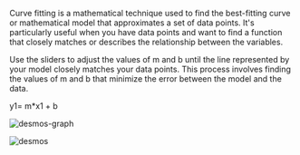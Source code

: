 Curve fitting is a mathematical technique used to find the best-fitting curve or mathematical model that approximates a set of data points.
It's particularly useful when you have data points and want to find a function that closely matches or describes the relationship between the variables.

 Use the sliders to adjust the values of m and b until the line represented by your model closely matches your data points. This process involves finding the values of 
m and b that minimize the error between the model and the data.

y1= m*x1 + b



![desmos-graph](https://github.com/shaynyx/marvel/assets/106089622/af5a78ec-f2db-45b5-9b61-96983d73ebf7)




![desmos ](https://github.com/shaynyx/marvel/assets/106089622/54706c8b-699a-41ec-967d-8dde91ea8b95)
